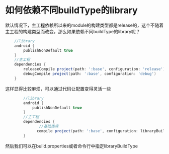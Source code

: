 # 如何依赖不同buildType的library

默认情况下，主工程依赖所以来的module的构建类型都是release的，这个不随着主工程的构建类型而改变，那么如果依赖不同buildType的library呢？

```groovy
    //library
    android {
        publishNonDefault true
    }
    //主工程
    dependencies {
        releaseCompile project(path: ':base', configuration: 'release')
        debugCompile project(path: ':base', configuration: 'debug')
    }
```

这样显得比较麻烦，可以通过代码让配置变得灵活一些

```groovy
        //library
        android {
            publishNonDefault true
        }
        //主工程
        dependencies {
               //基础类库
              compile project(path: ':base', configuration: libraryBuildType)
        }
```

然后我们可以在build.properties或者命令行中指定libraryBuildType

